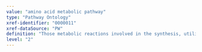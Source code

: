 ```yaml
---
value: "amino acid metabolic pathway"
type: "Pathway Ontology"
xref-identifier: "0000011"
xref-dataSource: "PW"
definition: "Those metabolic reactions involved in the synthesis, utilization and/or degradation of the primary or standard 20 amino acids found in proteins. Amino acids are described as non-essential or essential depending on whether humans can or can not synthesize them, respectively. Chemically, they are classified based on the polarity of their side chain or R group, as non-polar and hydrophobic and hydrophilic and charged or polar uncharged. Amino acid metabolic pathways are also listed with their KEGG entries."
level: "2"
---
```


